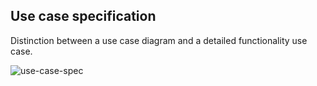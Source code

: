## Use case specification

Distinction between a use case diagram and a detailed functionality use case. 

![use-case-spec](https://imgv2-1-f.scribdassets.com/img/document/350193974/original/0b1b7f7b48/1630761596?v=1)